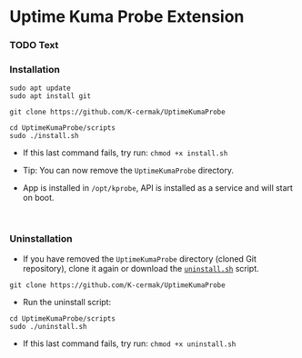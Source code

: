 # Uptime Kuma Probe Extension

### TODO Text


### Installation

```
sudo apt update
sudo apt install git

git clone https://github.com/K-cermak/UptimeKumaProbe

cd UptimeKumaProbe/scripts
sudo ./install.sh
```

- If this last command fails, try run:
```chmod +x install.sh```

- Tip: You can now remove the `UptimeKumaProbe` directory.
- App is installed in `/opt/kprobe`, API is installed as a service and will start on boot.


<br>

### Uninstallation

- If you have removed the `UptimeKumaProbe` directory (cloned Git repository), clone it again or download the [`uninstall.sh`](scripts/uninstall.sh) script.
```
git clone https://github.com/K-cermak/UptimeKumaProbe
```


- Run the uninstall script:

```
cd UptimeKumaProbe/scripts
sudo ./uninstall.sh
```

- If this last command fails, try run:
```chmod +x uninstall.sh```